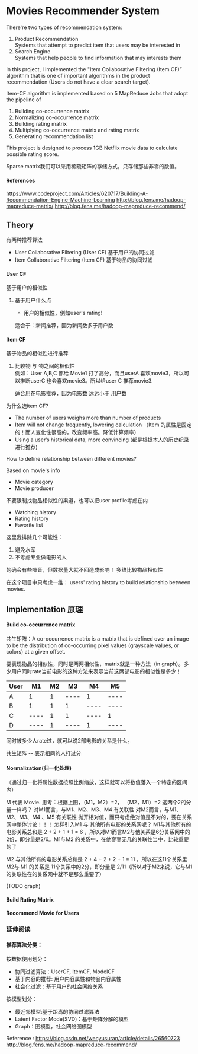 # Movies Recommender System #

There're two types of recommendation system:
1. Product Recommendation<br>
	Systems that attempt to predict item that users may be interested in
2. Search Engine<br>
    Systems that help people to find information that may interests them

In this project, I implemented the "Item Collaborative Filtering (Item CF)” algorithm that is one of important algorithms 
in the product recommendation (Users do not have a clear search target). 

Item-CF algorithm is implemented based on 5 MapReduce Jobs that adopt the pipeline of 
1. Building co-occurrence matrix
2. Normalizing co-occurrence matrix
3. Building rating matrix
4. Multiplying co-occurrence matrix and rating matrix
5. Generating recommendation list

This project is designed to process 1GB Netflix movie data to calculate possible rating score.


Sparse matrix我们可以采用稀疏矩阵的存储方式，只存储那些非零的数值。
#### References ####
https://www.codeproject.com/Articles/620717/Building-A-Recommendation-Engine-Machine-Learning
http://blog.fens.me/hadoop-mapreduce-matrix/
http://blog.fens.me/hadoop-mapreduce-recommend/

## Theory ##

有两种推荐算法
* User Collaborative Filtering (User CF)  基于用户的协同过滤
* Item Collaborative Filtering (Item CF) 基于物品的协同过滤

#### User CF ####

基于用户的相似性
1. 基于用户什么点
   * 用户的相似性，例如user's rating!
    
    适合于：新闻推荐，因为新闻数多于用户数

#### Item CF ####

基于物品的相似性进行推荐
1. 比较物 与 物之间的相似性<br>
   例如：User A,B,C 都给 Movie1 打了高分，而且userA 喜欢movie3，所以可以推断userC 也会喜欢movie3。所以给user C 推荐movie3.

    适合用在电影推荐，因为电影数 远远小于 用户数

为什么选item CF?
* The number of users weighs more than number of products
* Item will not change frequently, lowering calculation （Item 的属性是固定的！而人变化性很高的，改变频率高。降低计算频率）
* Using a user’s historical data, more convincing (都是根据本人的历史纪录进行推荐)


How to define relationship between different movies?

Based on movie's info
* Movie category
* Movie producer

不要限制找物品相似性的渠道，也可以把user profile考虑在内
* Watching history
* Rating history
* Favorite list

这里我排除几个可能性：
1. 避免水军
2. 不考虑专业做电影的人

的确会有些噪音，但数据量大就不回造成影响！
多维比较物品相似性

在这个项目中只考虑一维： users' rating history to build relationship between movies.


## Implementation 原理 ##
#### Build co-occurrence matrix ####
共生矩阵：A co-occurrence matrix is a matrix that is defined over an image to be the distribution of co-occurring pixel
 values (grayscale values, or colors) at a given offset.
 
要表现物品的相似性，同时是两两相似性，matrix就是一种方法（in graph）。多少用户同时rate当前电影的这种方法来表示当前这两部电影的相似性是多少！


|   User   |    M1     |    M2     |    M3     |    M4     |    M5    |
|   ----   |   ----    |   ----    |   ----    |   ----    |   ----   |
|   A      |     1     |     1     |   ----    |     1     |   ----   |
|   B      |     1     |     1     |     1     |   ----    |   ----   |
|   C      |   ----    |     1     |     1     |   ----    |     1    |
|   D      |   ----    |     1     |   ----    |     1     |   ----   |


同时被多少人rate过，就可以说2部电影的关系是什么。

共生矩阵 -- 表示相同的人打过分

#### Normalization(归一化处理) ####
（通过归一化将属性数据按照比例缩放，这样就可以将数值落入一个特定的区间内）



M 代表 Movie.
思考：根据上图，（M1，M2）=2， （M2，M1）=2 这两个2的分量一样吗？
对M1而言，与M1、M2、M3、M4 有关联性
对M2而言，与M1、M2、M3、M4 、M5 有关联性
抛开相对值，而只考虑绝对值是不对的，要在关系网中整体讨论！！！
怎样引入M1 与 其他所有电影的关系网呢？
M1与其他所有的电影关系总和是 2 + 2 + 1 + 1 = 6 ，所以对M1而言M2与他关系是6分关系网中的2份，即分量是2/6。M1与M2 的关系中，在他寥寥无几的关联性当中，比较重要的了

M2 与其他所有的电影关系总和是 2 + 4 + 2 + 2 + 1 = 11 ，所以在这11个关系里M2与 M1 的关系是 11个关系中的2分，即分量是 2/11（所以对于M2来说，它与M1 的关联性在的关系网中就不是那么重要了）

(TODO graph)

#### Build Rating Matrix ####


#### Recommend Movie for Users ####





### 延伸阅读 ###
#### 推荐算法分类：

按数据使用划分：

* 协同过滤算法：UserCF, ItemCF, ModelCF
* 基于内容的推荐: 用户内容属性和物品内容属性
* 社会化过滤：基于用户的社会网络关系

按模型划分：

* 最近邻模型:基于距离的协同过滤算法
* Latent Factor Mode(SVD)：基于矩阵分解的模型
* Graph：图模型，社会网络图模型

Reference :
https://blog.csdn.net/wenyusuran/article/details/26560723
http://blog.fens.me/hadoop-mapreduce-recommend/
